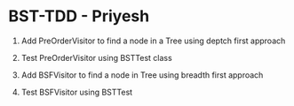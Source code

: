 # BST-TDD - Priyesh

1. Add PreOrderVisitor to find a node in a Tree using deptch first approach

2. Test PreOrderVisitor using BSTTest class

3. Add BSFVisitor to find a node in Tree using breadth first approach

4. Test BSFVisitor using BSTTest

